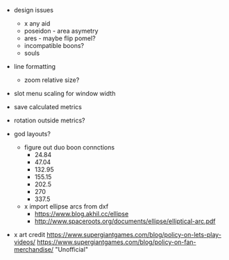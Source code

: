 - design issues
  - x any aid
  - poseidon - area asymetry
  - ares - maybe flip pomel?
  - incompatible boons?
  - souls
- line formatting
  - zoom relative size?
- slot menu scaling for window width
- save calculated metrics
- rotation outside metrics?

- god layouts?
  - figure out duo boon connctions
    - 24.84
    - 47.04
    - 132.95
    - 155.15
    - 202.5
    - 270
    - 337.5
  - x import ellipse arcs from dxf
    - https://www.blog.akhil.cc/ellipse
    - http://www.spaceroots.org/documents/ellipse/elliptical-arc.pdf
- x art credit
  https://www.supergiantgames.com/blog/policy-on-lets-play-videos/
  https://www.supergiantgames.com/blog/policy-on-fan-merchandise/ "Unofficial"
